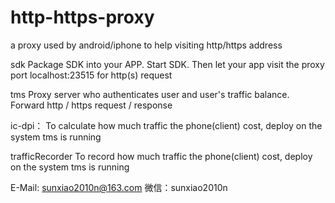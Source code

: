 # http-https-proxy
a proxy used by android/iphone to help visiting http/https address


sdk
  Package SDK into your APP. Start SDK. Then let your app visit the proxy port localhost:23515 for http(s) request
  
tms
  Proxy server who authenticates user and user's traffic balance. Forward http / https request / response
  
ic-dpi：
  To calculate how much traffic the phone(client) cost, deploy on the system tms is running
  
trafficRecorder
  To record how much traffic the phone(client) cost, deploy on the system tms is running
  

E-Mail: sunxiao2010n@163.com
微信：sunxiao2010n
